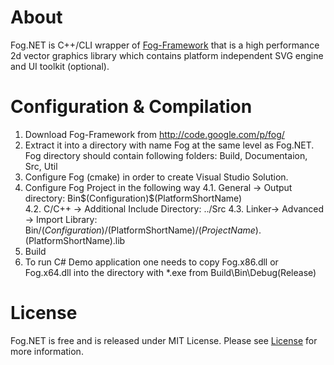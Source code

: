 # About

Fog.NET is C++/CLI wrapper of [Fog-Framework](http://code.google.com/p/fog/) that
is a high performance 2d vector graphics library which contains platform independent SVG engine and UI toolkit (optional). 

# Configuration & Compilation
1. Download Fog-Framework from http://code.google.com/p/fog/
2. Extract it into a directory with name Fog at the same level as Fog.NET. Fog directory should contain following folders: Build, Documentaion, Src, Util
3. Configure Fog (cmake) in order to create Visual Studio Solution.
4. Configure Fog Project in the following way 
   4.1. General -> Output directory: Bin\$(Configuration)\$(PlatformShortName)\
   4.2. C/C++ -> Additional Include Directory: ../Src
   4.3. Linker-> Advanced -> Import Library: Bin/$(Configuration)/$(PlatformShortName)/$(ProjectName).$(PlatformShortName).lib
5. Build
6. To run C# Demo application one needs to copy Fog.x86.dll or Fog.x64.dll into the directory with *.exe from Build\Bin\Debug(Release)


# License

Fog.NET is free and is released under MIT License. Please see [License](https://github.com/Rungee/Fog.NET/blob/master/LICENSE.md) for more information.
